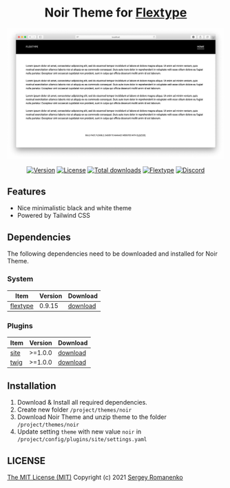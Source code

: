 <h1 align="center">Noir Theme for <a href="https://flextype.org/">Flextype</a></h1>

![preview](preview.png)

<p align="center">
<a href="https://github.com/flextype-themes/noir/releases"><img alt="Version" src="https://img.shields.io/github/release/flextype-themes/noir.svg?label=version&color=black"></a> <a href="https://github.com/flextype-themes/noir"><img src="https://img.shields.io/badge/license-MIT-blue.svg?color=black" alt="License"></a> <a href="https://github.com/flextype-themes/noir"><img src="https://img.shields.io/github/downloads/flextype-themes/noir/total.svg?color=black" alt="Total downloads"></a> <a href="https://github.com/flextype-themes/noir"><img src="https://img.shields.io/badge/Flextype-0.9.15-green.svg?color=black" alt="Flextype"></a> <a href=""><img src="https://img.shields.io/discord/423097982498635778.svg?logo=discord&color=black&label=Discord%20Chat" alt="Discord"></a>
</p>

## Features

* Nice minimalistic black and white theme
* Powered by Tailwind CSS

## Dependencies

The following dependencies need to be downloaded and installed for Noir Theme.

### System

| Item | Version | Download |
|---|---|---|
| [flextype](https://github.com/flextype/flextype) | 0.9.15 | [download](https://github.com/flextype/flextype/releases) |

### Plugins
| Item | Version | Download |
|---|---|---|
| [site](https://github.com/flextype-plugins/site) | >=1.0.0 | [download](https://github.com/flextype-plugins/site/releases) |
| [twig](https://github.com/flextype-plugins/twig) | >=1.0.0 | [download](https://github.com/flextype-plugins/twig/releases) |

## Installation

1. Download & Install all required dependencies.
2. Create new folder `/project/themes/noir`
3. Download Noir Theme and unzip theme to the folder `/project/themes/noir`
4. Update setting `theme` with new value `noir` in `/project/config/plugins/site/settings.yaml`

## LICENSE
[The MIT License (MIT)](https://github.com/flextype-themes/noir/blob/master/LICENSE.txt)
Copyright (c) 2021 [Sergey Romanenko](https://github.com/Awilum)
